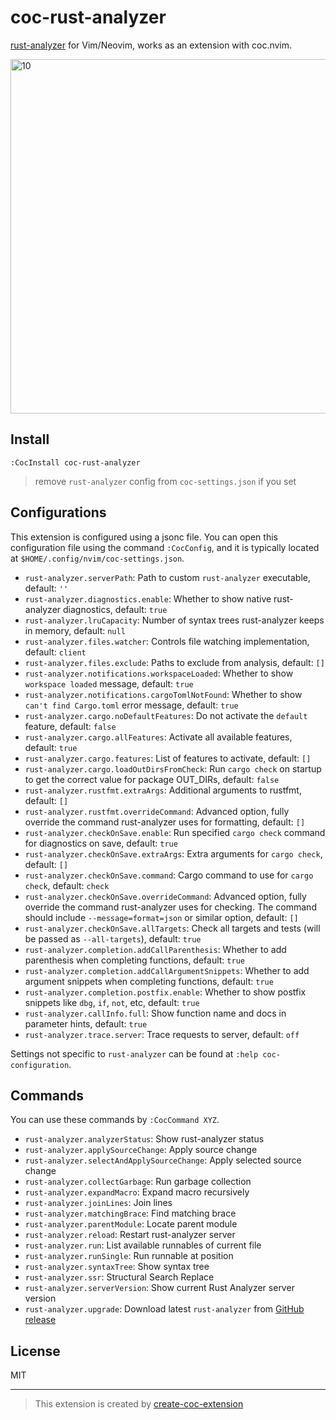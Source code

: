 # coc-rust-analyzer

[rust-analyzer](https://github.com/rust-analyzer/rust-analyzer) for Vim/Neovim, works as an extension with coc.nvim.

<img width="567" alt="10" src="https://user-images.githubusercontent.com/345274/67060118-34808a00-f18e-11e9-9d76-22fff11b5802.png">

## Install

`:CocInstall coc-rust-analyzer`

> remove `rust-analyzer` config from `coc-settings.json` if you set

## Configurations

This extension is configured using a jsonc file. You can open this configuration file using the command `:CocConfig`, and it is typically located at `$HOME/.config/nvim/coc-settings.json`.

- `rust-analyzer.serverPath`: Path to custom `rust-analyzer` executable, default: `''`
- `rust-analyzer.diagnostics.enable`: Whether to show native rust-analyzer diagnostics, default: `true`
- `rust-analyzer.lruCapacity`: Number of syntax trees rust-analyzer keeps in memory, default: `null`
- `rust-analyzer.files.watcher`: Controls file watching implementation, default: `client`
- `rust-analyzer.files.exclude`: Paths to exclude from analysis, default: `[]`
- `rust-analyzer.notifications.workspaceLoaded`: Whether to show `workspace loaded` message, default: `true`
- `rust-analyzer.notifications.cargoTomlNotFound`: Whether to show `can't find Cargo.toml` error message, default: `true`
- `rust-analyzer.cargo.noDefaultFeatures`: Do not activate the `default` feature, default: `false`
- `rust-analyzer.cargo.allFeatures`: Activate all available features, default: `true`
- `rust-analyzer.cargo.features`: List of features to activate, default: `[]`
- `rust-analyzer.cargo.loadOutDirsFromCheck`: Run `cargo check` on startup to get the correct value for package OUT_DIRs, default: `false`
- `rust-analyzer.rustfmt.extraArgs`: Additional arguments to rustfmt, default: `[]`
- `rust-analyzer.rustfmt.overrideCommand`: Advanced option, fully override the command rust-analyzer uses for formatting, default: `[]`
- `rust-analyzer.checkOnSave.enable`: Run specified `cargo check` command for diagnostics on save, default: `true`
- `rust-analyzer.checkOnSave.extraArgs`: Extra arguments for `cargo check`, default: `[]`
- `rust-analyzer.checkOnSave.command`: Cargo command to use for `cargo check`, default: `check`
- `rust-analyzer.checkOnSave.overrideCommand`: Advanced option, fully override the command rust-analyzer uses for checking. The command should include `--message=format=json` or similar option, default: `[]`
- `rust-analyzer.checkOnSave.allTargets`: Check all targets and tests (will be passed as `--all-targets`), default: `true`
- `rust-analyzer.completion.addCallParenthesis`: Whether to add parenthesis when completing functions, default: `true`
- `rust-analyzer.completion.addCallArgumentSnippets`: Whether to add argument snippets when completing functions, default: `true`
- `rust-analyzer.completion.postfix.enable`: Whether to show postfix snippets like `dbg`, `if`, `not`, etc, default: `true`
- `rust-analyzer.callInfo.full`: Show function name and docs in parameter hints, default: `true`
- `rust-analyzer.trace.server`: Trace requests to server, default: `off`

Settings not specific to `rust-analyzer` can be found at `:help coc-configuration`.

## Commands

You can use these commands by `:CocCommand XYZ`.

- `rust-analyzer.analyzerStatus`: Show rust-analyzer status
- `rust-analyzer.applySourceChange`: Apply source change
- `rust-analyzer.selectAndApplySourceChange`: Apply selected source change
- `rust-analyzer.collectGarbage`: Run garbage collection
- `rust-analyzer.expandMacro`: Expand macro recursively
- `rust-analyzer.joinLines`: Join lines
- `rust-analyzer.matchingBrace`: Find matching brace
- `rust-analyzer.parentModule`: Locate parent module
- `rust-analyzer.reload`: Restart rust-analyzer server
- `rust-analyzer.run`: List available runnables of current file
- `rust-analyzer.runSingle`: Run runnable at position
- `rust-analyzer.syntaxTree`: Show syntax tree
- `rust-analyzer.ssr`: Structural Search Replace
- `rust-analyzer.serverVersion`: Show current Rust Analyzer server version
- `rust-analyzer.upgrade`: Download latest `rust-analyzer` from [GitHub release](https://github.com/rust-analyzer/rust-analyzer/releases)

## License

MIT

---

> This extension is created by [create-coc-extension](https://github.com/fannheyward/create-coc-extension)

